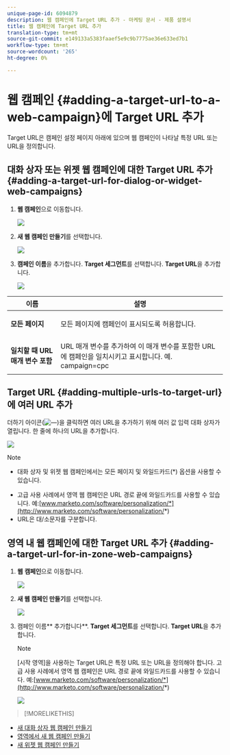 ```yaml
---
unique-page-id: 6094879
description: 웹 캠페인에 Target URL 추가 - 마케팅 문서 - 제품 설명서
title: 웹 캠페인에 Target URL 추가
translation-type: tm+mt
source-git-commit: e149133a5383faaef5e9c9b7775ae36e633ed7b1
workflow-type: tm+mt
source-wordcount: '265'
ht-degree: 0%

---
```



# 웹 캠페인 {#adding-a-target-url-to-a-web-campaign}에 Target URL 추가

Target URL은 캠페인 설정 페이지 아래에 있으며 웹 캠페인이 나타날 특정 URL 또는 URL을 정의합니다.

## 대화 상자 또는 위젯 웹 캠페인에 대한 Target URL 추가 {#adding-a-target-url-for-dialog-or-widget-web-campaigns}

1. **웹 캠페인**&#x200B;으로 이동합니다.

   ![](assets/web-campaigns-hand-5.jpg)

1. **새 웹 캠페인 만들기**&#x200B;를 선택합니다.

   ![](assets/create-new-web-campaign-hand.jpg)

1. **캠페인 이름**&#x200B;을 추가합니다. **Target 세그먼트**&#x200B;를 선택합니다. **Target URL**&#x200B;을 추가합니다.

   ![](assets/set-web-campaign-hands.jpg)

<table> 
 <thead> 
  <tr> 
   <th colspan="1" rowspan="1">이름</th> 
   <th colspan="1" rowspan="1">설명</th> 
  </tr> 
 </thead> 
 <tbody> 
  <tr> 
   <td colspan="1" rowspan="1"><strong>모든 페이지</strong></td> 
   <td colspan="1" rowspan="1"><p>모든 페이지에 캠페인이 표시되도록 허용합니다.</p></td> 
  </tr> 
  <tr> 
   <td colspan="1" rowspan="1"><p><strong>일치할 때 URL 매개 변수 포함</strong></p></td> 
   <td colspan="1" rowspan="1">URL 매개 변수를 추가하여 이 매개 변수를 포함한 URL에 캠페인을 일치시키고 표시합니다. 예. campaign=cpc</td> 
  </tr> 
 </tbody> 
</table>

## Target URL {#adding-multiple-urls-to-target-url}에 여러 URL 추가

더하기 아이콘(![—](assets/image2015-2-18-8-3a40-3a59.png))을 클릭하면 여러 URL을 추가하기 위해 여러 값 입력 대화 상자가 열립니다. 한 줄에 하나의 URL을 추가합니다.

![](assets/image2015-2-23-18-3a15-3a57.png)

>[!NOTE]
>
>
>* 대화 상자 및 위젯 웹 캠페인에서는 모든 페이지 및 와일드카드(*) 옵션을 사용할 수 있습니다.
* 고급 사용 사례에서 영역 웹 캠페인은 URL 경로 끝에 와일드카드를 사용할 수 있습니다. 예:[www.marketo.com/software/personalization/*](http://www.marketo.com/software/personalization/*)
* URL은 대/소문자를 구분합니다.


## 영역 내 웹 캠페인에 대한 Target URL 추가 {#adding-a-target-url-for-in-zone-web-campaigns}

1. **웹** **캠페인**&#x200B;으로 이동합니다.

   ![](assets/web-campaigns-hand-5.jpg)

1. **새 웹 캠페인 만들기**&#x200B;를 선택합니다.

   ![](assets/create-new-web-campaign-hand.jpg)

1. 캠페인 이름** 추가합니다**. **Target 세그먼트**&#x200B;를 선택합니다. **Target URL**&#x200B;을 추가합니다.

   >[!NOTE]
   [시작 영역]을 사용하는 Target URL은 특정 URL 또는 URL을 정의해야 합니다. 고급 사용 사례에서 영역 웹 캠페인은 URL 경로 끝에 와일드카드를 사용할 수 있습니다. 예:[www.marketo.com/software/personalization/*](http://www.marketo.com/software/personalization/*)

   ![](assets/set-web-campaign-multiple-hands.jpg)

>[!MORELIKETHIS]
* [새 대화 상자 웹 캠페인 만들기](create-a-new-dialog-web-campaign.md)
* [영역에서 새 웹 캠페인 만들기](create-a-new-in-zone-web-campaign.md)
* [새 위젯 웹 캠페인 만들기](create-a-new-widget-web-campaign.md)

